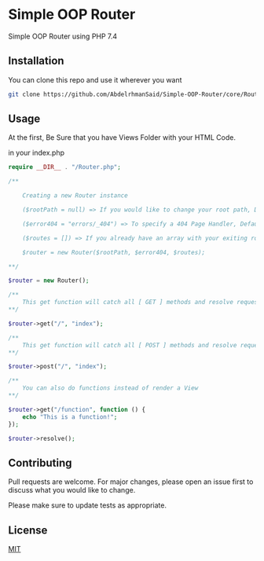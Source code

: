 # Simple OOP Router

Simple OOP Router using PHP 7.4

## Installation

You can clone this repo and use it wherever you want

```bash
git clone https://github.com/AbdelrhmanSaid/Simple-OOP-Router/core/Router.php
```

## Usage
At the first, Be Sure that you have Views Folder with your HTML Code.

in your index.php
```php
require __DIR__ . "/Router.php";

/**

    Creating a new Router instance

    ($rootPath = null) => If you would like to change your root path, Default is dirname(__DIR)

    ($error404 = "errors/_404") => To specify a 404 Page Handler, Default is (_404) in views/errors directory.

    ($routes = []) => If you already have an array with your exiting routes, you can easily import it here.

    $router = new Router($rootPath, $error404, $routes);

**/

$router = new Router();

/**
    This get function will catch all [ GET ] methods and resolve requests to its paths
**/

$router->get("/", "index");

/**
    This get function will catch all [ POST ] methods and resolve requests to its paths
**/

$router->post("/", "index");

/**
    You can also do functions instead of render a View
**/

$router->get("/function", function () {
    echo "This is a function!";
});

$router->resolve();

```

## Contributing
Pull requests are welcome. For major changes, please open an issue first to discuss what you would like to change.

Please make sure to update tests as appropriate.

## License
[MIT](https://choosealicense.com/licenses/mit/)
